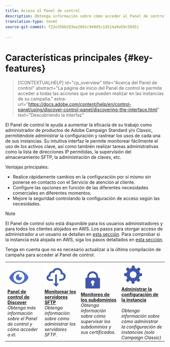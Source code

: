 ```yaml
---
title: Acceso al Panel de control
description: Obtenga información sobre cómo acceder al Panel de control
translation-type: tm+mt
source-git-commit: f22e356b283ee2601c948d5c1d514a9a59c58451

---
```



# Características principales {#key-features}

>[!CONTEXTUALHELP]
>id=&quot;cp_overview&quot;
>title=&quot;Acerca del Panel de control&quot;
>abstract=&quot;La página de inicio del Panel de control le permite acceder a todas las acciones que se pueden realizar en las instancias de su campaña.&quot;
>extra-url=&quot;https://docs.adobe.com/content/help/en/control-panel/using/discover-control-panel/discovering-the-interface.html&quot; text=&quot;Descubriendo la interfaz&quot;

El Panel de control le ayuda a aumentar la eficacia de su trabajo como administrador de productos de Adobe Campaign Standard y/o Classic, permitiéndole administrar la configuración y rastrear los usos de cada una de sus instancias. Su intuitiva interfaz le permite monitorear fácilmente el uso de los activos clave, así como también realizar tareas administrativas como la lista de direcciones IP permitidas, la supervisión del almacenamiento SFTP, la administración de claves, etc.

Ventajas principales:

* Realice rápidamente cambios en la configuración por sí mismo sin ponerse en contacto con el Servicio de atención al cliente.
* Configure las opciones en función de las diferentes necesidades comerciales en diferentes momentos.
* Mejore la seguridad controlando la configuración de acceso según las necesidades.

>[!NOTE]
>El Panel de control solo está disponible para los usuarios administradores y para todos los clientes alojados en AWS. Los pasos para otorgar acceso de administrador a un usuario se detallan en [esta sección](../../discover/using/managing-permissions.md). Para comprobar si la instancia está alojada en AWS, siga los pasos detallados en [esta sección](../../faq.md).
>
>Tenga en cuenta que no es necesario actualizar a la última compilación de campaña para acceder al Panel de control.

<table>
<tr>
    <td>
        <a href="../../discover/using/accessing-control-panel.md"><img alt="condiciones" src="assets/do-not-localize/discover.png"/></a>
        <div><a href="../../discover/using/accessing-control-panel.md"><strong>Panel de control de Discover</strong></a></div>
        <em>Obtenga más información sobre el Panel de control y cómo acceder a él.</em>
    </td>
    <td>
        <a href="../../sftp/using/about-sftp-management.md"><img alt="condiciones" src="assets/do-not-localize/sftp.png"/></a>
        <div><a href="../../sftp/using/about-sftp-management.md"><strong>Monitorear los servidores SFTP</strong></a></div>
        <em>Obtenga información sobre cómo administrar los servidores SFTP.</em>
    </td>
    <td>
        <a href="../../subdomains-certificates/using/subdomains-branding.md"><img alt="condiciones" src="assets/do-not-localize/subdomains.png"/></a>
        <div><a href="../../subdomains-certificates/using/subdomains-branding.md"><strong>Monitoreo de los subdominios</strong></a></div>
        <em>Obtenga información sobre cómo supervisar los subdominios y sus certificados.</em>
    </td>
    <td>
        <a href="../../instances-settings/using/ip-whitelisting-instance-access.md"><img alt="condiciones" src="assets/do-not-localize/instance_settings.png"/></a>
        <div><a href="../../instances-settings/using/ip-whitelisting-instance-access.md"><strong>Administrar la configuración de la instancia</strong></a></div>
        <br/><em>Obtenga información sobre cómo administrar la configuración de instancias (solo Campaign Classic)</em>
    </td>
</tr>
</table>
